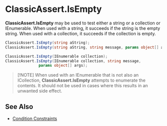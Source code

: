 # ClassicAssert.IsEmpty

**ClassicAssert.IsEmpty** may be used to test either a string or a collection or IEnumerable. When used with a string,
it succeeds if the string is the empty string. When used with a collection, it succeeds if the collection is empty.

```csharp
ClassicAssert.IsEmpty(string aString);
ClassicAssert.IsEmpty(string aString, string message, params object[] args);

ClassicAssert.IsEmpty(IEnumerable collection);
ClassicAssert.IsEmpty(IEnumerable collection, string message,
               params object[] args);
```

> [!NOTE] When used with an IEnumerable that is not also an ICollection, **ClassicAssert.IsEmpty** attempts to enumerate
> the contents. It should not be used in cases where this results in an unwanted side effect.

## See Also

* [Condition Constraints](xref:constraints#condition-constraints)
